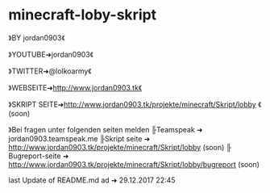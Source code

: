 # minecraft-loby-skript
》BY jordan0903《

》YOUTUBE➜jordan0903《

》TWITTER➜@lolkoarmy《

》WEBSEITE➜http://www.jordan0903.tk《

》SKRIPT SEITE➜http://www.jordan0903.tk/projekte/minecraft/Skript/lobby 《 (soon)






》Bei fragen unter folgenden seiten melden
╟Teamspeak ➜   jordan0903.teamspeak.me
╟Skript seite ➜   http://www.jordan0903.tk/projekte/minecraft/Skript/lobby (soon)
╟ Bugreport-seite ➜   http://www.jordan0903.tk/projekte/minecraft/Skript/lobby/bugreport  (soon)

last Update of README.md ad ➜ 29.12.2017 22:45
